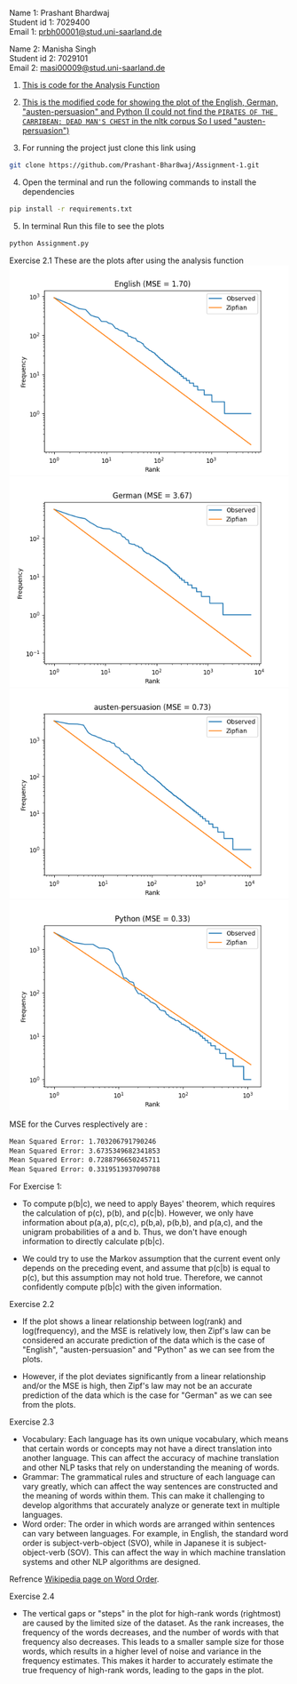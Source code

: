 


Name 1: Prashant Bhardwaj <br />
Student id 1: 7029400 <br />
Email 1: prbh00001@stud.uni-saarland.de <br />


Name 2: Manisha Singh <br />
Student id 2: 7029101 <br />
Email 2: masi00009@stud.uni-saarland.de<br/> 

1. [This is code for the Analysis Function](./exercise_2.py)

2. [This is the modified code for showing the plot of the English, German, "austen-persuasion" and Python (I could not find the `PIRATES OF THE CARRIBEAN: DEAD MAN'S CHEST` in the nltk corpus So I used "austen-persuasion")](./Assignment1.py)

3. For running the project just clone this link using 
```bash
git clone https://github.com/Prashant-Bhar8waj/Assignment-1.git
```
4. Open the terminal and run the following commands to install the dependencies 
```bash
pip install -r requirements.txt

```
5. In terminal Run this file to see the plots 
```bash
python Assignment.py
```

Exercise 2.1
These are the plots after using the analysis function
![](./my_plot1.png)
![](./my_plot2.png)
![](./my_plot3.png)
![](./my_plot4.png)


MSE for the Curves resplectively are :
```bash
Mean Squared Error: 1.703206791790246
Mean Squared Error: 3.6735349682341853
Mean Squared Error: 0.7288796650245711
Mean Squared Error: 0.3319513937090788
```

For Exercise 1:

- To compute p(b|c), we need to apply Bayes' theorem, which requires the calculation of p(c), p(b), and p(c|b). However, we only have information about p(a,a), p(c,c), p(b,a), p(b,b), and p(a,c), and the unigram probabilities of a and b. Thus, we don't have enough information to directly calculate p(b|c).

- We could try to use the Markov assumption that the current event only depends on the preceding event, and assume that p(c|b) is equal to p(c), but this assumption may not hold true. Therefore, we cannot confidently compute p(b|c) with the given information.


Exercise 2.2

- If the plot shows a linear relationship between log(rank) and log(frequency), and the MSE is relatively low, then Zipf's law can be considered an accurate prediction of the data which is the case of "English", "austen-persuasion" and "Python" as we can see from the plots.


- However, if the plot deviates significantly from a linear relationship and/or the MSE is high, then Zipf's law may not be an accurate prediction of the data which is the case for "German" as we can see from the plots.

Exercise 2.3
 - Vocabulary: Each language has its own unique vocabulary, which means that certain words or concepts may not have a direct translation into another language. This can affect the accuracy of machine translation and other NLP tasks that rely on understanding the meaning of words.
 - Grammar: The grammatical rules and structure of each language can vary greatly, which can affect the way sentences are constructed and the meaning of words within them. This can make it challenging to develop algorithms that accurately analyze or generate text in multiple languages.
 - Word order: The order in which words are arranged within sentences can vary between languages. For example, in English, the standard word order is subject-verb-object (SVO), while in Japanese it is subject-object-verb (SOV). This can affect the way in which machine translation systems and other NLP algorithms are designed.

  Refrence [Wikipedia page on Word Order](https://en.wikipedia.org/wiki/Word_order).


Exercise 2.4

- The vertical gaps or "steps" in the plot for high-rank words (rightmost) are caused by the limited size of the dataset. As the rank increases, the frequency of the words decreases, and the number of words with that frequency also decreases. This leads to a smaller sample size for those words, which results in a higher level of noise and variance in the frequency estimates. This makes it harder to accurately estimate the true frequency of high-rank words, leading to the gaps in the plot.


